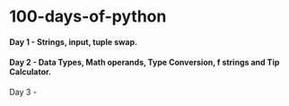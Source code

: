 # 100-days-of-python

#### Day 1 - Strings, input, tuple swap. 
#### Day 2 - Data Types, Math operands, Type Conversion, f strings and Tip Calculator.
Day 3 - 


